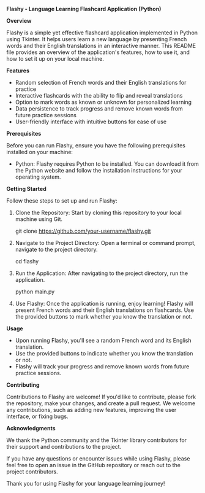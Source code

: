 **Flashy - Language Learning Flashcard Application (Python)**

**Overview**

Flashy is a simple yet effective flashcard application implemented in Python using Tkinter. It helps users learn a new language by presenting French words and their English translations in an interactive manner. This README file provides an overview of the application's features, how to use it, and how to set it up on your local machine.

**Features**

- Random selection of French words and their English translations for practice
- Interactive flashcards with the ability to flip and reveal translations
- Option to mark words as known or unknown for personalized learning
- Data persistence to track progress and remove known words from future practice sessions
- User-friendly interface with intuitive buttons for ease of use

**Prerequisites**

Before you can run Flashy, ensure you have the following prerequisites installed on your machine:

- Python: Flashy requires Python to be installed. You can download it from the Python website and follow the installation instructions for your operating system.

**Getting Started**

Follow these steps to set up and run Flashy:

1. Clone the Repository: Start by cloning this repository to your local machine using Git.

   git clone https://github.com/your-username/flashy.git

2. Navigate to the Project Directory: Open a terminal or command prompt, navigate to the project directory.

   cd flashy

3. Run the Application: After navigating to the project directory, run the application.

   python main.py

4. Use Flashy: Once the application is running, enjoy learning! Flashy will present French words and their English translations on flashcards. Use the provided buttons to mark whether you know the translation or not.

**Usage**

- Upon running Flashy, you'll see a random French word and its English translation.
- Use the provided buttons to indicate whether you know the translation or not.
- Flashy will track your progress and remove known words from future practice sessions.

**Contributing**

Contributions to Flashy are welcome! If you'd like to contribute, please fork the repository, make your changes, and create a pull request. We welcome any contributions, such as adding new features, improving the user interface, or fixing bugs.

**Acknowledgments**

We thank the Python community and the Tkinter library contributors for their support and contributions to the project.

If you have any questions or encounter issues while using Flashy, please feel free to open an issue in the GitHub repository or reach out to the project contributors.

Thank you for using Flashy for your language learning journey!
